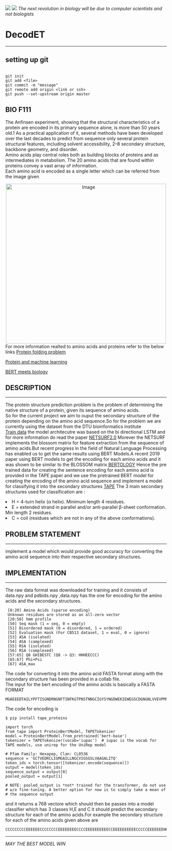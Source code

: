 
![](https://github.com/songlab-cal/tape/workflows/Build/badge.svg)
![](http://www.cbs.dtu.dk/services/NetSurfP/)
<I> The next revolution in biology will be due to computer scientists and not biologists </I>
# DecodET
<hr>

## setting up git

```

git init
git add <file>
git commit -m "message"
git remote add origin <link or ssh>
git push --set-upstream origin master

```
## BIO F111 
The Anfinsen experiment, showing that the structural characteristics of a protein are encoded in its primary sequence alone, is more than 50 years old.1 As a practical application of it, several methods have been developed over the last decades to predict from sequence only several protein structural features, including solvent accessibility, 2–8 secondary structure, backbone geometry, and disorder.<br>
Amino acids play central roles both as building blocks of proteins and as intermediates in metabolism. The 20 amino acids that are found within proteins convey a vast array of information.<br>
Each amino acid is encoded as a single letter which can be referred from the image given
<center><img src= "https://i.pinimg.com/originals/57/fd/a8/57fda8cac0f5bfdabd2dfbe843ec93c2.png" alt="Image" height="500" width="500"></center>
For more information realted to amino acids and proteins refer to the below links
<a href="https://www.youtube.com/watch?v=zm-3kovWpNQ&feature=youtu.be">Protein folding problem</a>

<a href="https://youtu.be/cAJQbSLlonI">Protein and machine learning</a>

<a href="https://www.youtube.com/watch?v=q6Kyvy1zLwQ">BERT meets biology</a>

##  DESCRIPTION
<hr>

The protein structure prediction problem is the problem of determining the native structure of a protein, given its sequence of amino acids.<br>
So for the current project we aim to ouput the secondary structure of the protein depending on the amino acid sequence.So for the problem we are currently using the dataset from the DTU bioinformatics institute<br>
<a href="http://www.cbs.dtu.dk/services/NetSurfP/">Train data</a>
the model architecutre was based on the bi directional LSTM and for more information do read the paper
<a href="https://onlinelibrary.wiley.com/doi/abs/10.1002/prot.25674">NETSURF2.0</a>
Morever the NETSURF implements the blossom matrix for feature extraction from the sequence of amino acids.But recent progress in the field of Natural Language Processing has enabled us to get the same results using BERT Models.A recent 2019 paper using BERT models to get the encoding for each amino acids and it was shown to be similar to the BLOSSOM matrix 
<a href="https://arxiv.org/abs/2006.15222">BERTOLOGY</a>
Hence the pre trained data for creating the sentence encoding for each amino acid is provided in the TAPE paper and we use the pretrained BERT model for creating the encoding of the amino acid sequence and implement a model for classifying it into the secondary structures 
<a href="https://arxiv.org/abs/1906.08230">TAPE</a>
The 3 main secondary structures used for classification are :
<li> H = 4-turn helix (α helix). Minimum length 4 residues.
<li> E = extended strand in parallel and/or anti-parallel β-sheet conformation. Min length 2 residues.
<li> C = coil (residues which are not in any of the above conformations).
  
 ## PROBLEM STATEMENT
  <hr>
 
 implement a model which would provide good accuracy for converting the amino acid sequence into their respective secondary structures.
 
## IMPLEMENTATION

<hr>

The raw data format was downloaded for training and it consists of data.npy and pdbids.npy ,data.npy has the one for encoding for the amino acids and the secondary structures.<br>
```
 [0:20] Amino Acids (sparse encoding)
 Unknown residues are stored as an all-zero vector
 [20:50] hmm profile
 [50] Seq mask (1 = seq, 0 = empty)
 [51] Disordered mask (0 = disordered, 1 = ordered)
 [52] Evaluation mask (For CB513 dataset, 1 = eval, 0 = ignore)
 [53] ASA (isolated)
 [54] ASA (complexed)
 [55] RSA (isolated)
 [56] RSA (complexed)
 [57:65] Q8 GHIBESTC (Q8 -> Q3: HHHEECCC)
 [65:67] Phi+Psi
 [67] ASA_max
```
The code for converting it into the amino acid FASTA format along with the secondary structure has been provided in a collab file.<br>
The input for the bert encoding of the amino acids is basically a FASTA FORMAT
```
MGAEEEDTAILYPFTISGNDRNGNFTINFKGTPNSTNNGCIGYSYNGDWEKIEWEGSCDGNGNLVVEVPMSKIPAGVTSGEIQIWWHSGDLKMTDYKALEHHHHHH
```
The code for encoding is 
```
$ pip install tape_proteins
```

```
import torch
from tape import ProteinBertModel, TAPETokenizer
model = ProteinBertModel.from_pretrained('bert-base')
tokenizer = TAPETokenizer(vocab='iupac')  # iupac is the vocab for TAPE models, use unirep for the UniRep model

# Pfam Family: Hexapep, Clan: CL0536
sequence = 'GCTVEDRCLIGMGAILLNGCVIGSGSLVAAGALITQ'
token_ids = torch.tensor([tokenizer.encode(sequence)])
output = model(token_ids)
sequence_output = output[0]
pooled_output = output[1]

# NOTE: pooled_output is *not* trained for the transformer, do not use
# w/o fine-tuning. A better option for now is to simply take a mean of
# the sequence output

```
and it returns a 768 vectore which should then be passes into a model classifier which has 3 classes H,E and C
it should predict the secondary structure for each of the amino acids.For example the secondary structure for each of the amino acids given above are
```
CCCCCCCCCEEEEEECCCCCCCCEEEEEEEECCCCEEEEEEEEEECCEEEEEEEEEECCCCCEEEEEEEHHHCCCCCCEEEEEEEEECCCEEEEEEEECCEEEECC
```
<hr>
<I>MAY THE BEST MODEL WIN <I>
